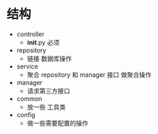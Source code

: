 
# 结构

- controller
  - __init__.py 必须
- repository
  - 链接 数据库操作
- service
  - 聚合 repository 和 manager 接口 做聚合操作
- manager 
  - 请求第三方接口
- common 
  - 放一些 工具类
- config
  - 做一些需要配置的操作